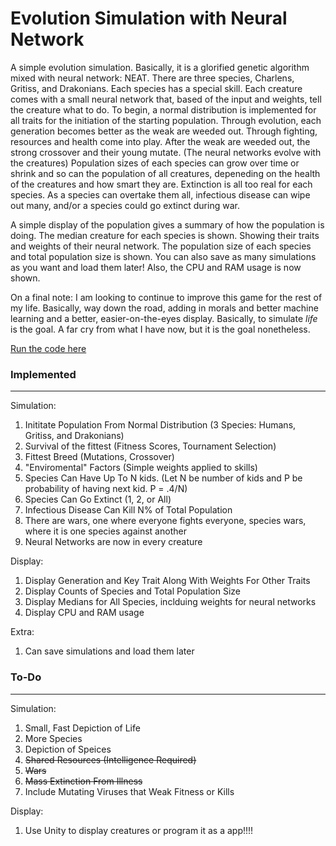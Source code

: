 # Evolution Simulation with Neural Network
A simple evolution simulation. Basically, it is a glorified genetic algorithm mixed with neural network: NEAT. There are three species, Charlens, Gritiss, and Drakonians. Each species has a special skill. Each creature comes with a small neural network that, based of the input and weights, tell the creature what to do. To begin, a normal distribution is implemented for all traits for the initiation of the starting population. Through evolution, each generation becomes better as the weak are weeded out. Through fighting, resources and health come into play. After the weak are weeded out, the strong crossover and their young mutate. (The neural networks evolve with the creatures) Population sizes of each species can grow over time or shrink and so can the population of all creatures, depeneding on the health of the creatures and how smart they are. Extinction is all too real for each species. As a species can overtake them all, infectious disease can wipe out many, and/or a species could go extinct during war.

A simple display of the population gives a summary of how the population is doing. The median creature for each species is shown. Showing their traits and weights of their neural network. The population size of each species and total population size is shown. You can also save as many simulations as you want and load them later! Also, the CPU and RAM usage is now shown.

On a final note:
  I am looking to continue to improve this game for the rest of my life. Basically, way down the road, adding in morals and better         machine learning and a better, easier-on-the-eyes display. Basically,  to simulate *life* is the goal. A far cry from what I have now,   but it is the goal nonetheless. 

[Run the code here](https://repl.it/@n113/My-Simple-Simjulation-v2)


### Implemented
***

Simulation:
  1. Inititate Population From Normal Distribution (3 Species: Humans, Gritiss, and Drakonians)
  2. Survival of the fittest (Fitness Scores, Tournament Selection)
  3. Fittest Breed (Mutations, Crossover)
  4. "Enviromental" Factors (Simple weights applied to skills)
  5. Species Can Have Up To N kids. (Let N be number of kids and P be probability of having next kid. P = .4/N)
  6. Species Can Go Extinct (1, 2, or All)
  7. Infectious Disease Can Kill N% of Total Population
  8. There are wars, one where everyone fights everyone, species wars, where it is one species against another
  9. Neural Networks are now in every creature 

Display:
  1. Display Generation and Key Trait Along With Weights For Other Traits
  2. Display Counts of Species and Total Population Size
  3. Display Medians for All Species, inclduing weights for neural networks
  4. Display CPU and RAM usage

Extra:
  1. Can save simulations and load them later


### To-Do
***

Simulation:
  1. Small, Fast Depiction of Life
  2. More Species
  3. Depiction of Speices
  4. ~~Shared Resources (Intelligence Required)~~
  5. ~~Wars~~
  6. ~~Mass Extinction From Illness~~
  7. Include Mutating Viruses that Weak Fitness or Kills

Display:
  1. Use Unity to display creatures or program it as a app!!!!
